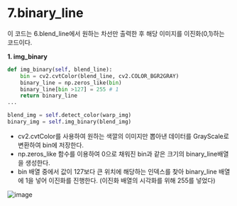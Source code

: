# 7.binary_line

이 코드는 6.blend_line에서 원하는 차선만 출력한 후 해당 이미지를 이진화(0,1)하는 코드이다.

**1. img_binary**
```python
def img_binary(self, blend_line):
    bin = cv2.cvtColor(blend_line, cv2.COLOR_BGR2GRAY)
    binary_line = np.zeros_like(bin)
    binary_line[bin >127] = 255 # 1
    return binary_line
...

blend_img = self.detect_color(warp_img)
binary_img = self.img_binary(blend_img)
```
- cv2.cvtColor를 사용하여 원하는 색깔의 이미지만 뽑아낸 데이터를 GrayScale로 변환하여 bin에 저장한다.
- np.zeros_like 함수를 이용하여 0으로 채워진 bin과 같은 크기의 binary_line배열을 생성한다.
- bin 배열 중에서 값이 127보다 큰 위치에 해당하는 인덱스를 찾아 binary_line 배열에 1을 넣어 이진화를 진행한다. (이진화 배열의 시각화를 위해 255를 넣었다)


![image](https://github.com/FASTFOOTS/MORAI_Simulation/assets/80691076/7d589279-99c0-42d1-8f44-446e11b58b8e)
